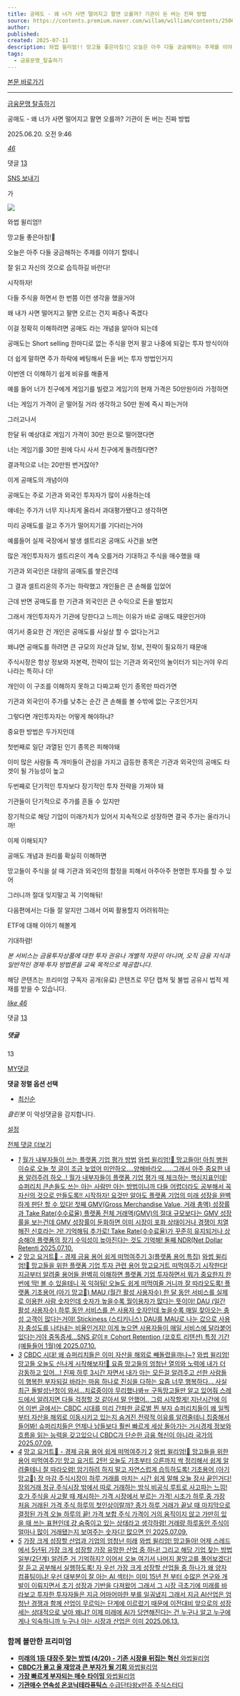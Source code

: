 ```yaml
---
title: 공매도 - 왜 너가 사면 떨어지고 팔면 오를까? 기관이 돈 버는 진짜 방법
source: https://contents.premium.naver.com/willam/william/contents/250620094630512hv
author: 
published: 
created: 2025-07-11
description: 와썹 윌리엄!! 망고들 좋은아침!🥭 오늘은 아주 다들 궁금해하는 주제를 이야기 할테니 잘 읽고 자신의 것으로 습득하길 바란다! 시작하자!
tags:
  - 금융문맹_탈출하기
---
```

[본문 바로가기](https://contents.premium.naver.com/willam/william/contents/#ct)

---

[금융문맹 탈출하기](https://contents.premium.naver.com/willam/william/contents?categoryId=19762918f600007uf)

공매도 - 왜 너가 사면 떨어지고 팔면 오를까? 기관이 돈 버는 진짜 방법

2025.06.20. 오전 9:46

[*46*](https://contents.premium.naver.com/willam/william/contents/#)

댓글 [13](https://contents.premium.naver.com/willam/william/comment/250620094630512hv)

[SNS 보내기](https://contents.premium.naver.com/willam/william/contents/#)

가

![](https://scs-phinf.pstatic.net/MjAyNTA2MjBfMjg3/MDAxNzUwMzgwMzcyODQ0.XrfBmat7mPPwSK9plM32b-UqBz84H7MxzimI7BLZeHcg.uX3DBIZZyL6UKfjWRuZu3frA8QlKaVzbgw8WTyyDgakg.PNG/KakaoTalk_20250612_150150667.png?type=w800)

와썹 윌리엄!!

망고들 좋은아침!🥭

오늘은 아주 다들 궁금해하는 주제를 이야기 할테니

잘 읽고 자신의 것으로 습득하길 바란다!

시작하자!

다들 주식을 하면서 한 번쯤 이런 생각을 했을거야

왜 내가 사면 떨어지고 팔면 오르는 건지 짜증나 죽겠다

이걸 정확히 이해하려면 공매도 라는 개념을 알아야 되는데

공매도는 Short selling 한마디로 없는 주식을 먼저 팔고 나중에 되갚는 투자 방식이야

더 쉽게 말하면 주가 하락에 베팅해서 돈을 버는 투자 방법인거지

이번엔 더 이해하기 쉽게 비유를 해줄게

예를 들어 너가 친구에게 게임기를 빌렸고 게임기의 현재 가격은 50만원이라 가정하면

너는 게임기 가격이 곧 떨어질 거라 생각하고 50만 원에 즉시 파는거야

그러고나서

한달 뒤 예상대로 게임기 가격이 30만 원으로 떨어졌다면

너는 게임기를 30만 원에 다시 사서 친구에게 돌려줬다면?

결과적으로 너는 20만원 번거잖아?

이게 공매도의 개념이야

공매도는 주로 기관과 외국인 투자자가 많이 사용하는데

얘네는 주가가 너무 지나치게 올라서 과대평가됐다고 생각하면

미리 공매도를 걸고 주가가 떨어지기를 기다리는거야

예를들어 실제 국장에서 발생 셀트리온 공매도 사건을 보면

많은 개인투자자가 셀트리온이 계속 오를거라 기대하고 주식을 매수했을 때

기관과 외국인은 대량의 공매도를 쌓은건데

그 결과 셀트리온의 주가는 하락했고 개인들은 큰 손해를 입었어

근데 반면 공매도를 한 기관과 외국인은 큰 수익으로 돈을 벌었지

그래서 개인투자자가 기관에 당한다고 느끼는 이유가 바로 공매도 때문인거야

여기서 중요한 건 개인은 공매도를 사실상 할 수 없다는거고

왜냐면 공매도를 하려면 큰 규모의 자산과 담보, 정보, 전략이 필요하기 때문애

주식시장은 항상 정보와 자본력, 전략이 있는 기관과 외국인의 놀이터가 되는거야 우리나라는 특히나 더!

개인이 이 구조를 이해하지 못하고 다짜고짜 인기 종목만 따라가면

기관과 외국인이 주가를 낮추는 순간 큰 손해를 볼 수밖에 없는 구조인거지

그렇다면 개인투자자는 어떻게 해야하냐?

중요한 방법은 두가지인데

첫번째로 일단 과열된 인기 종목은 피해야돼

이미 많은 사람들 즉 개미들이 관심을 가지고 급등한 종목은 기관과 외국인의 공매도 타겟이 될 가능성이 높고

두번째로 단기적인 투자보다 장기적인 투자 전략을 가져야 돼

기관들이 단기적으로 주가를 흔들 수 있지만

장기적으로 해당 기업이 미래가치가 있어서 지속적으로 성장하면 결국 주가는 올라가니까!

이제 이해되지?

공매도 개념과 원리를 확실히 이해하면

망고들이 주식을 살 때 기관과 외국인의 함정을 피해서 아주아주 현명한 투자를 할 수 있어

그러니까 절대 잊지말고 꼭 기억해둬!

다음편에서는 다들 잘 알지만 그래서 어찌 활용할지 어려워하는

ETF에 대해 이야기 해볼게

기대하렴!

*본 서비스는 금융투자상품에 대한 투자 권유나 개별적 자문이 아니며, 오직 금융 지식과 일반적인 경제·투자 방법론을 교육 목적으로 제공합니다.*

해당 콘텐츠는 프리미엄 구독자 공개(유료) 콘텐츠로 무단 캡쳐 및 불법 공유시 법적 제재를 받을 수 있습니다.

[*like* *46*](https://contents.premium.naver.com/willam/william/contents/#)

댓글 [13](https://contents.premium.naver.com/willam/william/comment/250620094630512hv)

##### 댓글

13

[MY댓글](https://contents.premium.naver.com/willam/william/contents/#)

**댓글 정렬 옵션 선택**

- [최신순](https://contents.premium.naver.com/willam/william/contents/#)

*클린봇* 이 악성댓글을 감지합니다.

[설정](https://contents.premium.naver.com/willam/william/contents/#)

[전체 댓글 더보기](https://contents.premium.naver.com/willam/william/contents/#)

- [*1*](https://contents.premium.naver.com/willam/william/contents/250710112941929tj)
	[월가 내부자들이 쓰는 플랫폼 기업 평가 방법](https://contents.premium.naver.com/willam/william/contents/250710112941929tj)
	[
	와썹 윌리엄!🥭 망고들아! 아침 병원 이슈로 오늘 첫 글이 조금 늦었어 미안하오....양해바라오......그래서 아주 중요한 내용 알려주려 하오..! 월가 내부자들이 플랫폼 기업 평가 때 체크하는 핵심지표인데! 슈퍼리치 큰손들도 쓰는 아는 사람만 아는 방법이니까 다들 어렵더라도 공부해서 꼭 자신의 것으로 만들도록!! 시작하자! 요것만 알아도 플랫폼 기업의 미래 성장을 완벽하게 판단 할 수 있다! 첫째 GMV(Gross Merchandise Value, 거래 총액) 성장률과 Take Rate(수수료율) 플랫폼 전체 거래액(GMV)의 절대 규모보다는 GMV 성장률을 보는건데 GMV 성장률이 둔화하면 이미 시장이 포화 상태이거나 경쟁이 치열해진 신호라는 거! 기억해둬 추가로! Take Rate(수수료율)가 꾸준히 유지되거나 상승해야 플랫폼의 장기 수익성이 높아진다는 것도 기억해! 둘째 NDR(Net Dollar Retenti
	2025.07.10.](https://contents.premium.naver.com/willam/william/contents/250710112941929tj)
- [*2*](https://contents.premium.naver.com/willam/william/contents/250710120751099bm)
	[망고 요거트🥭 - 경제 금융 용어 쉽게 떠먹여주기 3(플랫폼 용어 특집)](https://contents.premium.naver.com/willam/william/contents/250710120751099bm)
	[
	와썹 윌리엄!🥭 망고들을 위한 플랫폼 기업 투자 관련 용어 망고요거트 떠먹여주기 시작한다! 지금부터 알려줄 용어들 완벽히 이해하면 플랫폼 기업 투자하면서 뭐가 중요한지 한 번에 딱! 볼 수 있을테니 꼭 익혀둬! 오늘도 쉽게 떠먹여줄 거니까 잘 따라오도록! 플랫폼 기초용어 (아기 망고🥭) MAU (월간 활성 사용자수) 한 달 동안 서비스를 실제로 이용한 사람 숫자인데 숫자가 높을수록 월이용자가 많다는 뜻이야! DAU (일간 활성 사용자수) 하루 동안 서비스를 쓴 사용자 숫자인데 높을수록 매일 찾아오는 충성 고객이 많다는거야! Stickiness (스티키니스) DAU를 MAU로 나눈 값으로 사용자 충성도를 나타내는 비율인거지! 이게 높으면 사용자들이 매일 서비스에 달라붙어 있다는거야 중독증세...SNS 같이ㅎ Cohort Retention (코호트 리텐션) 특정 기간(예들들어 1월)에
	2025.07.10.](https://contents.premium.naver.com/willam/william/contents/250710120751099bm)
- [*3*](https://contents.premium.naver.com/willam/william/contents/250709113157091hz)
	[CBDC 시대! 왜 슈퍼리치들은 이미 자산을 해외로 빼돌렸을까나~?](https://contents.premium.naver.com/willam/william/contents/250709113157091hz)
	[와썹 윌리엄! 망고들 오늘도 신나게 시작해보자!🥭 요즘 망고들의 엄청난 열의와 노력에 내가 더 감동하고 있어...! 진짜 하루 3시간 자면서 내가 아는 모든걸 알려주고 선한 사람들이 행복한 부자되길 바라는 마음 하나로 진심을 다하는 요즘 너무 행복하다... 사실 최근 돌발성난청이 와서...치료중이야 무리했나봐ㅠ 구독망고들만 알고 있어줘 스레드에서 알려지면 다들 걱정할 것 같아서 말 안했어.. 그럼 시작할게! 지난시간에 이어 이번 글에서는 CBDC 시대를 미리 간파한 글로벌 찐 부자 슈퍼리치들이 왜 일찍부터 자산을 해외로 이동시키고 있는지 숨겨진 전략적 이유를 알려줄테니 집중해서 들어봐! 슈퍼리치들은 언제나 남들보다 훨씬 빠르게 세상 돌아가는 거시경제 정보와 흐름을 읽는 능력을 갖고있으니 CBDC가 단순한 금융 혁신이 아니라 국가의](https://contents.premium.naver.com/willam/william/contents/250709113157091hz)
	[2025.07.09.](https://contents.premium.naver.com/willam/william/contents/250709113157091hz)
- [*4*](https://contents.premium.naver.com/willam/william/contents/250709170113498la)
	[망고 요거트🥭 - 경제 금융 용어 쉽게 떠먹여주기 2](https://contents.premium.naver.com/willam/william/contents/250709170113498la)
	[
	와썹 윌리엄!🥭 망고들을 위한 용어 떠먹여주기! 망고 요거트 2탄! 오늘도 기초부터 으른까지 싹 정리해서 쉽게 알려줄테니 잘 따라오렴! 암기하려 하지 말고 자연스럽게 습득하도록! 기초용어 (아기 망고🥭) 장 마감 주식시장이 하루 거래를 마치는 시간 쉽게 말해 오늘 장사 끝인거다! 장외거래 정규 주식시장 밖에서 따로 거래하는 방식 비공식 루트로 사고파는 느낌! 호가 주식을 사고팔 때 제시하는 가격 시장에서 부르는 가격! 시초가 하루 중 가장 처음 거래된 가격 주식 하루의 첫인상이랄까? 종가 하루 거래가 끝날 때 마지막으로 결정된 가격 오늘 하루의 끝! 가격 보합 주식 가격이 거의 움직이지 않고 가만히 있을 때 쓰는 표현인데 걍 숨죽이고 있는 상태라고 생각하렴! 거래량 하루동안 주식이 얼마나 많이 거래됐는지 보여주는 숫자디! 많으면 인
	2025.07.09.](https://contents.premium.naver.com/willam/william/contents/250709170113498la)
- [*5*](https://contents.premium.naver.com/willam/william/contents/250613102449306ys)
	[가장 크게 성장할 산업과 기업의 엄청난 미래](https://contents.premium.naver.com/willam/william/contents/250613102449306ys)
	[
	와썹 윌리엄! 망고들아! 어제 스레드에서 5년뒤 가장 크게 성장할 가장 유망한 산업 중 하나! 그리고 해당 기업 찾는 방법 일부(2단계) 알려준 거 기억하지? 이어서 오늘 여기서 나머지 꿀망고를 풀어보겠다! 잘 듣고 공부해서 실행하도록! 자 우선 가장 크게 성장할 산업들 중 하나가 왜 양자컴퓨팅이냐! 우선 대부분이 잘 아는 AI 섹터는 이미 15년 전 부터 수많은 연구와 개발이 이뤄지면서 초기 성장과 기반을 다져왔어 그래서 그 시장 극초기에 미래를 바라보고 투자한 투자자들은 지금 어마어마한 부를 일궈냈지 그래서 지금 AI산업은 엄청난 경쟁과 함께 산업이 무르익는 단계에 이르렀기 때문에 이전대비 앞으로의 성장세는 상대적으로 낮아 왜냐? 이제 미래에 AI가 당연해진다는 건 누구나 알고 누구에게나 익숙하니까 누구나 아는 시장과 산업은 이미
	2025.06.13.](https://contents.premium.naver.com/willam/william/contents/250613102449306ys)

### 함께 볼만한 프리미엄

- [
	**미래의 1등 대장주 찾는 방법 (4/20) - 기존 시장을 뒤집는 혁신**
	와썹윌리엄
	](https://contents.premium.naver.com/willam/william/contents/250707110249184xy?from=news_arp_in_cp)
- [
	**CBDC가 몰고 올 재앙과 큰 부자가 될 기회**
	와썹윌리엄
	](https://contents.premium.naver.com/willam/william/contents/250619142657793um?from=news_arp_article)
- [
	**가장 빠르게 부자되는 매수 타이밍**
	와썹윌리엄
	](https://contents.premium.naver.com/willam/william/contents/250616101041685az?from=news_arp_article)
- [
	**기관매수 연속성 온코닉테라퓨틱스**
	수급단타왕x만쥬 주식스터디
	](https://contents.premium.naver.com/smstockstudy/1028/contents/250616160143975gy?from=news_arp_article)